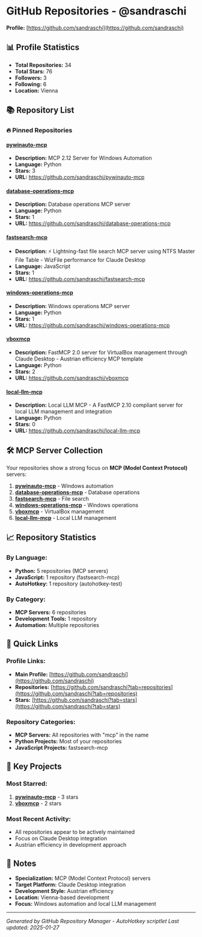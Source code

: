 # GitHub Repositories - @sandraschi

**Profile:** [https://github.com/sandraschi](https://github.com/sandraschi)

## 📊 Profile Statistics
- **Total Repositories:** 34
- **Total Stars:** 76
- **Followers:** 3
- **Following:** 6
- **Location:** Vienna

## 📚 Repository List

### 🔥 Pinned Repositories

#### [pywinauto-mcp](https://github.com/sandraschi/pywinauto-mcp)
- **Description:** MCP 2.12 Server for Windows Automation
- **Language:** Python
- **Stars:** 3
- **URL:** https://github.com/sandraschi/pywinauto-mcp

#### [database-operations-mcp](https://github.com/sandraschi/database-operations-mcp)
- **Description:** Database operations MCP server
- **Language:** Python
- **Stars:** 1
- **URL:** https://github.com/sandraschi/database-operations-mcp

#### [fastsearch-mcp](https://github.com/sandraschi/fastsearch-mcp)
- **Description:** ⚡ Lightning-fast file search MCP server using NTFS Master File Table - WizFile performance for Claude Desktop
- **Language:** JavaScript
- **Stars:** 1
- **URL:** https://github.com/sandraschi/fastsearch-mcp

#### [windows-operations-mcp](https://github.com/sandraschi/windows-operations-mcp)
- **Description:** Windows operations MCP server
- **Language:** Python
- **Stars:** 1
- **URL:** https://github.com/sandraschi/windows-operations-mcp

#### [vboxmcp](https://github.com/sandraschi/vboxmcp)
- **Description:** FastMCP 2.0 server for VirtualBox management through Claude Desktop - Austrian efficiency MCP template
- **Language:** Python
- **Stars:** 2
- **URL:** https://github.com/sandraschi/vboxmcp

#### [local-llm-mcp](https://github.com/sandraschi/local-llm-mcp)
- **Description:** Local LLM MCP - A FastMCP 2.10 compliant server for local LLM management and integration
- **Language:** Python
- **Stars:** 0
- **URL:** https://github.com/sandraschi/local-llm-mcp

## 🛠️ MCP Server Collection

Your repositories show a strong focus on **MCP (Model Context Protocol)** servers:

1. **[pywinauto-mcp](https://github.com/sandraschi/pywinauto-mcp)** - Windows automation
2. **[database-operations-mcp](https://github.com/sandraschi/database-operations-mcp)** - Database operations
3. **[fastsearch-mcp](https://github.com/sandraschi/fastsearch-mcp)** - File search
4. **[windows-operations-mcp](https://github.com/sandraschi/windows-operations-mcp)** - Windows operations
5. **[vboxmcp](https://github.com/sandraschi/vboxmcp)** - VirtualBox management
6. **[local-llm-mcp](https://github.com/sandraschi/local-llm-mcp)** - Local LLM management

## 📈 Repository Statistics

### **By Language:**
- **Python:** 5 repositories (MCP servers)
- **JavaScript:** 1 repository (fastsearch-mcp)
- **AutoHotkey:** 1 repository (autohotkey-test)

### **By Category:**
- **MCP Servers:** 6 repositories
- **Development Tools:** 1 repository
- **Automation:** Multiple repositories

## 🔗 Quick Links

### **Profile Links:**
- **Main Profile:** [https://github.com/sandraschi](https://github.com/sandraschi)
- **Repositories:** [https://github.com/sandraschi?tab=repositories](https://github.com/sandraschi?tab=repositories)
- **Stars:** [https://github.com/sandraschi?tab=stars](https://github.com/sandraschi?tab=stars)

### **Repository Categories:**
- **MCP Servers:** All repositories with "mcp" in the name
- **Python Projects:** Most of your repositories
- **JavaScript Projects:** fastsearch-mcp

## 🎯 Key Projects

### **Most Starred:**
1. **[pywinauto-mcp](https://github.com/sandraschi/pywinauto-mcp)** - 3 stars
2. **[vboxmcp](https://github.com/sandraschi/vboxmcp)** - 2 stars

### **Most Recent Activity:**
- All repositories appear to be actively maintained
- Focus on Claude Desktop integration
- Austrian efficiency in development approach

## 📝 Notes

- **Specialization:** MCP (Model Context Protocol) servers
- **Target Platform:** Claude Desktop integration
- **Development Style:** Austrian efficiency
- **Location:** Vienna-based development
- **Focus:** Windows automation and local LLM management

---

*Generated by GitHub Repository Manager - AutoHotkey scriptlet*
*Last updated: 2025-01-27*

